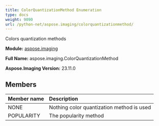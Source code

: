 ```yaml
---
title: ColorQuantizationMethod Enumeration
type: docs
weight: 9090
url: /python-net/aspose.imaging/colorquantizationmethod/
---
```


Colors quantization  methods

**Module:** [aspose.imaging](/imaging/python-net/aspose.imaging/)

**Full Name:** aspose.imaging.ColorQuantizationMethod

**Aspose.Imaging Version:** 23.11.0

## **Members**
| **Member name** | **Description** |
| :- | :- |
| NONE | Nothing color quantization method is used |
| POPULARITY | The popularity method |

